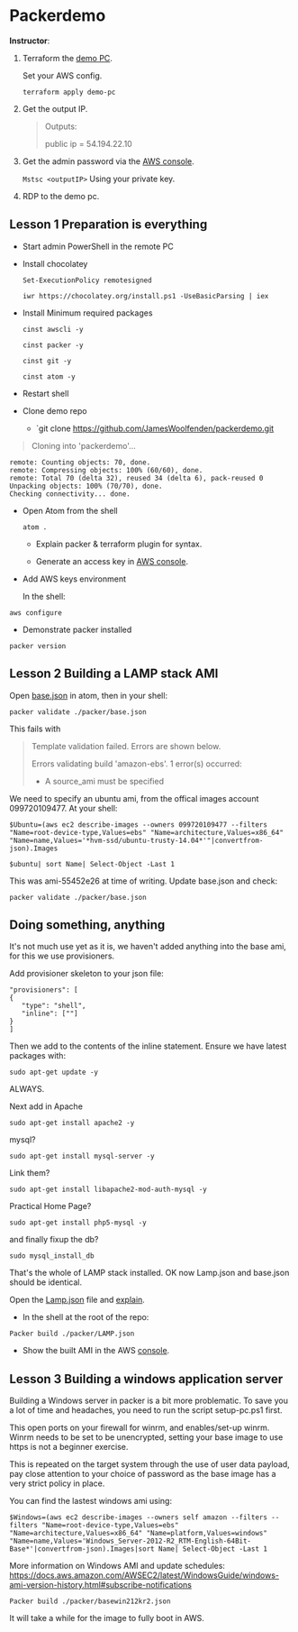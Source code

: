 # Packerdemo

**Instructor**:

1. Terraform the [demo PC](demo-pc).

   Set your AWS config.

   `terraform apply demo-pc`

2. Get the output IP.

   > Outputs:
   >
   > public ip = 54.194.22.10

   <!-- -->

3. Get the admin password via the [AWS console](http://console.aws.amazon.com).

   `Mstsc <outputIP>`
   Using your private key.

4. RDP to the demo pc.

## Lesson 1 Preparation is everything

- Start admin PowerShell in the remote PC

- Install chocolatey

  `Set-ExecutionPolicy remotesigned`

  `iwr https://chocolatey.org/install.ps1 -UseBasicParsing | iex`

- Install Minimum required packages

  `cinst awscli -y`

  `cinst packer -y`

  `cinst git -y`

  `cinst atom -y`

- Restart shell

- Clone demo repo

  - `git clone <https://github.com/JamesWoolfenden/packerdemo.git>

> Cloning into 'packerdemo'...

    remote: Counting objects: 70, done.
    remote: Compressing objects: 100% (60/60), done.
    remote: Total 70 (delta 32), reused 34 (delta 6), pack-reused 0
    Unpacking objects: 100% (70/70), done.
    Checking connectivity... done.

- Open Atom from the shell

  `atom .`

  - Explain packer & terraform plugin for syntax.

  - Generate an access key in [AWS console](http://console.aws.amazon.com).

<!-- -->

- Add AWS keys environment

  In the shell:

`aws configure`

- Demonstrate packer installed

`packer version`

## Lesson 2 Building a LAMP stack AMI

Open [base.json](packer/base.json) in atom, then in your shell:

`packer validate ./packer/base.json`

This fails with

> Template validation failed. Errors are shown below.
>
> Errors validating build 'amazon-ebs'. 1 error(s) occurred:
>
> - A source_ami must be specified

We need to specify an ubuntu ami, from the offical images account 099720109477. At your shell:

`$Ubuntu=(aws ec2 describe-images --owners 099720109477 --filters "Name=root-device-type,Values=ebs" "Name=architecture,Values=x86_64" "Name=name,Values='*hvm-ssd/ubuntu-trusty-14.04*'"|convertfrom-json).Images`

`$ubuntu| sort Name| Select-Object -Last 1`

This was ami-55452e26 at time of writing. Update base.json and check:

`packer validate ./packer/base.json`

## Doing something, anything

It's not much use yet as it is, we haven't added anything into the base ami, for this we use provisioners.

Add provisioner skeleton to your json file:

    "provisioners": [
    {
       "type": "shell",
       "inline": [""]
    }
    ]

Then we add to the contents of the inline statement. Ensure we have latest packages with:

`sudo apt-get update -y`

ALWAYS.

Next add in Apache

`sudo apt-get install apache2 -y`

mysql?

`sudo apt-get install mysql-server -y`

Link them?

`sudo apt-get install libapache2-mod-auth-mysql -y`

Practical Home Page?

`sudo apt-get install php5-mysql -y`

and finally fixup the db?

`sudo mysql_install_db`

That's the whole of LAMP stack installed. OK now Lamp.json and base.json should be identical.

Open the [Lamp.json](packer/LAMP.json) file and [explain](Packer.md).

- In the shell at the root of the repo:

`Packer build ./packer/LAMP.json`

- Show the built AMI in the AWS [console](https://console.aws.amazon.com/console/home).

## Lesson 3 Building a windows application server

Building a Windows server in packer is a bit more problematic.
To save you a lot of time and headaches, you need to run the script setup-pc.ps1 first.

This open ports on your firewall for winrm, and enables/set-up winrm.
Winrm needs to be set to be unencrypted, setting your base image to use https is not a beginner exercise.

This is repeated on the target system through the use of user data payload, pay close attention to your choice of password as the base image has a very strict policy in place.

You can find the lastest windows ami using:

`$Windows=(aws ec2 describe-images --owners self amazon --filters --filters "Name=root-device-type,Values=ebs" "Name=architecture,Values=x86_64" "Name=platform,Values=windows" "Name=name,Values='Windows_Server-2012-R2_RTM-English-64Bit-Base*'|convertfrom-json).Images|sort Name| Select-Object -Last 1`

More information on Windows AMI and update schedules:
<https://docs.aws.amazon.com/AWSEC2/latest/WindowsGuide/windows-ami-version-history.html#subscribe-notifications>

`Packer build ./packer/basewin212kr2.json`

It will take a while for the image to fully boot in AWS.

